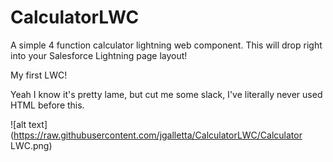 # CalculatorLWC
A simple 4 function calculator lightning web component.  This will drop right into your Salesforce Lightning page layout!

My first LWC!

Yeah I know it's pretty lame, but cut me some slack, I've literally never used HTML before this.


![alt text](https://raw.githubusercontent.com/jgalletta/CalculatorLWC/Calculator LWC.png)
